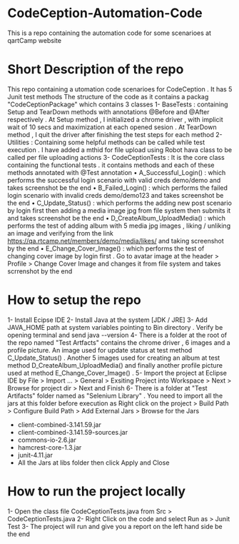 ﻿# CodeCeption-Automation-Code
This is a repo containing the automation code for some scenarioes at qartCamp website

# Short Description of the repo
This repo containing a utomation code scenarioes for CodeCeption . It has 5 Junit test methods The structure of the code as it contains a packag "CodeCeptionPackage" which contains 3 classes
1- BaseTests : containing Setup and TearDown methods with annotations @Before and @After respectively . At Setup method , I initialized a chrome driver , with implicit wait of 10 secs and maximization at each opened sesion . At TearDown method , I quit the driver after finishing the test steps for each method
2- Utilities : Containing some helpful methods can be called while test execution . I have added a mthid for file upload using Robot hava class to be called per file uploading actions
3- CodeCeptionTests : It is the core class containing the functional tests . it contains methods and each of these methods annotated with @Test annotation
  •	A_Successful_Login() : which performs the successful login scenario with valid creds demo/demo and takes screenshot be the end
  •	B_Failed_Login() : which performs the failed login scenario with invalid creds demo/demo123 and takes screenshot be the end
  •	C_Update_Status() : which performs the adding new post scenario by login first then adding a media image jpg from file system then submits it and takes screenshot be the end
  •	D_CreateAlbum_UploadMedia() : which performs the test of adding album with 5 media jpg images , liking / unliking an image and verifying from the link https://qa.rtcamp.net/members/demo/media/likes/ and taking screenshot by the end
  •	E_Change_Cover_Image() : which performs the test of changing cover image by login first . Go to avatar image at the header > Profile > Change Cover Image and changes it from file system and takes scrrenshot by the end

# How to setup the repo
1- Install Ecipse IDE
2- Install Java at the system [JDK / JRE]
3- Add JAVA_HOME path at system variables pointing to Bin directory . Verify be opening terminal and send java --version
4- There is a folder at the root of the repo named "Test Artfacts" contains the chrome driver , 6 images and a profile picture. An image used for update status at test method C_Update_Status() . Another 5 images used for creating an album at test method D_CreateAlbum_UploadMedia() and finally another profile picture used at method E_Change_Cover_Image() .
5- Import the project at Eclipse IDE by File > Import ... > General > Exsiting Project into Workspace > Next > Browse for project dir > Next and Finish
6- There is a folder at "Test Artifacts" folder named as "Selenium Library" . You need to import all the jars at this folder before
execution as Right click on the project > Build Path > Configure Build Path > Add External Jars > Browse for the Jars
* client-combined-3.141.59.jar
* client-combined-3.141.59-sources.jar
* commons-io-2.6.jar
* hamcrest-core-1.3.jar
* junit-4.11.jar
* All the Jars at libs folder
then click Apply and Close

# How to run the project locally
1- Open the class file CodeCeptionTests.java from Src > CodeCeptionTests.java
2- Right Click on the code and select Run as > Junit Test
3- The project will run and give you a report on the left hand side be the end

